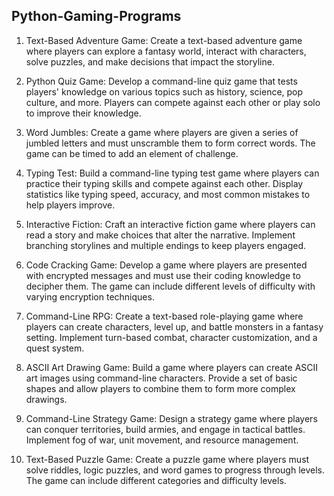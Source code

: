## Python-Gaming-Programs

1. Text-Based Adventure Game: Create a text-based adventure game where players can explore a fantasy world, interact with characters, solve puzzles, and make decisions that impact the storyline.

2. Python Quiz Game: Develop a command-line quiz game that tests players' knowledge on various topics such as history, science, pop culture, and more. Players can compete against each other or play solo to improve their knowledge.

3. Word Jumbles: Create a game where players are given a series of jumbled letters and must unscramble them to form correct words. The game can be timed to add an element of challenge.

4. Typing Test: Build a command-line typing test game where players can practice their typing skills and compete against each other. Display statistics like typing speed, accuracy, and most common mistakes to help players improve.

5. Interactive Fiction: Craft an interactive fiction game where players can read a story and make choices that alter the narrative. Implement branching storylines and multiple endings to keep players engaged.

6. Code Cracking Game: Develop a game where players are presented with encrypted messages and must use their coding knowledge to decipher them. The game can include different levels of difficulty with varying encryption techniques.

7. Command-Line RPG: Create a text-based role-playing game where players can create characters, level up, and battle monsters in a fantasy setting. Implement turn-based combat, character customization, and a quest system.

8. ASCII Art Drawing Game: Build a game where players can create ASCII art images using command-line characters. Provide a set of basic shapes and allow players to combine them to form more complex drawings.

9. Command-Line Strategy Game: Design a strategy game where players can conquer territories, build armies, and engage in tactical battles. Implement fog of war, unit movement, and resource management.

10. Text-Based Puzzle Game: Create a puzzle game where players must solve riddles, logic puzzles, and word games to progress through levels. The game can include different categories and difficulty levels.
